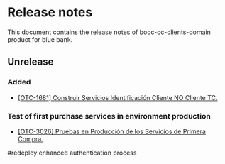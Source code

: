 # Release notes

This document contains the release notes of bocc-cc-clients-domain product for blue bank.

## Unrelease

### Added

* [\[OTC-1681\] Construir Servicios Identificación Cliente NO Cliente TC.](https://avaldigitallabs.atlassian.net/browse/OTC-1681)

### Test of first purchase services in environment production

* [\[OTC-3026\] Pruebas en Producción de los Servicios de Primera Compra.](https://avaldigitallabs.atlassian.net/browse/OTC-3026)

#redeploy enhanced authentication process


